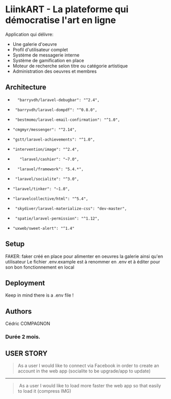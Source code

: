 # LiinkART - La plateforme qui démocratise l'art en ligne

Application qui délivre: 
* Une galerie d'oeuvre
* Profil d'utilisateur complet
* Système de messagerie interne
* Système de gamification en place
* Moteur de recherche selon titre ou catégorie artistique
* Administration des oeuvres et membres

## Architecture
*    	"barryvdh/laravel-debugbar": "^2.4",
*      "barryvdh/laravel-dompdf": "^0.8.0",
*      "bestmomo/laravel-email-confirmation": "^1.0",
*     "cmgmyr/messenger": "^2.14",
*     "gstt/laravel-achievements": "^1.0",
*     "intervention/image": "^2.4",
*        "laravel/cashier": "~7.0",
*       "laravel/framework": "5.4.*",
*      "laravel/socialite": "^3.0",
*     "laravel/tinker": "~1.0",
*     "laravelcollective/html": "^5.4",
*      "skydiver/laravel-materialize-css": "dev-master",
*      "spatie/laravel-permission": "^1.12",
*     "uxweb/sweet-alert": "^1.4"

## Setup

FAKER: faker créé en place pour alimenter en oeuvres la galerie ainsi qu'en utilisateur
Le fichier .env.example est à renommer en .env et à éditer pour son bon fonctionnement en local

## Deployment
Keep in mind there is a .env file !

## Authors
Cédric COMPAGNON
### Durée 2 mois.

## USER STORY

> As a user I would like to connect via Facebook in order to create an account in the web app (socialite to be upgrade/app to update)
----
> As a user I would like to load more faster the web app so that easily to load it (compress IMG)
